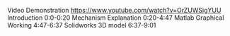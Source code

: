 

Video Demonstration    https://www.youtube.com/watch?v=OrZUWSigYUU
Introduction 0:0-0:20
Mechanism Explanation 0:20-4:47
Matlab Graphical Working 4:47-6:37
Solidworks 3D model 6:37-9:01

